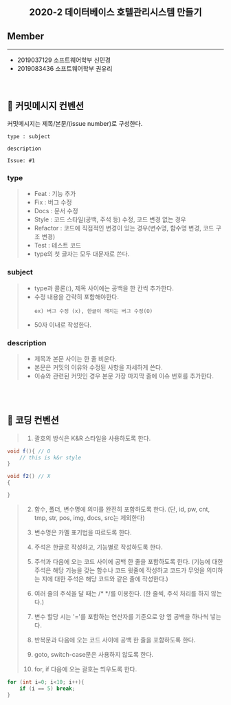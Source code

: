 ## **<center>2020-2 데이터베이스 호텔관리시스템 만들기</center>**

## Member
___
* 2019037129 소프트웨어학부 신민경
* 2019083436 소프트웨어학부 권유리

<br>


## 📢 커밋메시지 컨벤션
커밋메시지는 제목/본문/(issue number)로 구성한다.
```
type : subject

description

Issue: #1
```

### **type**
> - Feat : 기능 추가
> - Fix : 버그 수정
> - Docs : 문서 수정
> - Style : 코드 스타일(공백, 주석 등) 수정, 코드 변경 없는 경우
> - Refactor : 코드에 직접적인 변경이 있는 경우(변수명, 함수명 변경, 코드 구조 변경)
> - Test : 테스트 코드
> - type의 첫 글자는 모두 대문자로 쓴다.


### **subject**
> - type과 콜론(:), 제목 사이에는 공백을 한 칸씩 추가한다.
> - 수정 내용을 간략히 포함해야한다.
>   ```
>   ex) 버그 수정 (x), 한글이 깨지는 버그 수정(O)
>   ```
> - 50자 이내로 작성한다.


### **description**
> - 제목과 본문 사이는 한 줄 비운다.
> - 본문은 커밋의 이유와 수정된 사항을 자세하게 쓴다.
> - 이슈와 관련된 커밋인 경우 본문 가장 마지막 줄에 이슈 번호를 추가한다.

<br><br>

## 📢 코딩 컨벤션
> 1. 괄호의 방식은 K&R 스타일을 사용하도록 한다.
```java
void f(){ // O 
    // this is k&r style
}

void f2() // X
{

}
```

> 2. 함수, 폴더, 변수명에 의미를 완전히 포함하도록 한다.
 (단, id, pw, cnt, tmp, str, pos, img, docs, src는 제외한다)
>
>3. 변수명은 카멜 표기법을 따르도록 한다.
>
>4. 주석은 한글로 작성하고, 기능별로 작성하도록 한다.
>
>5. 주석과 다음에 오는 코드 사이에 공백 한 줄을 포함하도록 한다.
(기능에 대한 주석은 해당 기능을 갖는 함수나 코드 윗줄에 작성하고 코드가 무엇을 의미하는 지에 대한 주석은 해당 코드와 같은 줄에 작성한다.)
>
>6. 여러 줄의 주석을 달 때는 /* */를 이용한다. (한 줄씩, 주석 처리를 하지 않는다.)
>
>7. 변수 할당 시는 '='를 포함하는 연산자를 기준으로 양 옆 공백을 하나씩 넣는다.
>
>8. 반복문과 다음에 오는 코드 사이에 공백 한 줄을 포함하도록 한다.
>
>9. goto, switch-case문은 사용하지 않도록 한다.
>
>10. for, if 다음에 오는 괄호는 띄우도록 한다.
```java
for (int i=0; i<10; i++){
    if (i == 5) break;
}
